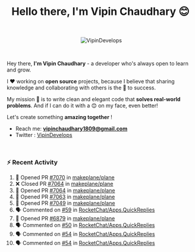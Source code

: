 <!--### Hi 👋 Vipin Chaudhary here!-->
<h1 align="center">Hello there, I'm Vipin Chaudhary 😊</h1>
	
<br />
<div align="center">
<p>&nbsp;<img align="center" src="https://github-readme-stats.vercel.app/api/?username=VipinDevelops&show_icons=true&title_color=C9D1D9&icon_color=58A6FF&border_color=30363D&text_color=C9D1D9&bg_color=0d1117" alt="VipinDevelops" /></p>
</div>


<br />

Hey there, **I'm Vipin Chaudhary** - a  developer who's always open to learn and grow. 


I ❤️ working on **open source** projects, because I believe that sharing knowledge and collaborating with others is the 🔑 to success.

My mission 🚀 is to write clean and elegant code that **solves real-world problems**. And if I can do it with a 😊 on my face, even better!

 Let's create something **amazing together** ! 
 
 - Reach me: **vipinchaudhary1809@gmail.com**
 - Twitter : [VipinDevelops](https://twitter.com/VipinDevelops)
<br />


### :zap: Recent Activity

<!--START_SECTION:activity-->
1. 💪 Opened PR [#7070](https://github.com/makeplane/plane/pull/7070) in [makeplane/plane](https://github.com/makeplane/plane)
2. ❌ Closed PR [#7064](https://github.com/makeplane/plane/pull/7064) in [makeplane/plane](https://github.com/makeplane/plane)
3. 💪 Opened PR [#7064](https://github.com/makeplane/plane/pull/7064) in [makeplane/plane](https://github.com/makeplane/plane)
4. 💪 Opened PR [#7063](https://github.com/makeplane/plane/pull/7063) in [makeplane/plane](https://github.com/makeplane/plane)
5. 💪 Opened PR [#7049](https://github.com/makeplane/plane/pull/7049) in [makeplane/plane](https://github.com/makeplane/plane)
6. 🗣 Commented on [#59](https://github.com/RocketChat/Apps.QuickReplies/issues/59#issuecomment-2795831582) in [RocketChat/Apps.QuickReplies](https://github.com/RocketChat/Apps.QuickReplies)
7. 💪 Opened PR [#6879](https://github.com/makeplane/plane/pull/6879) in [makeplane/plane](https://github.com/makeplane/plane)
8. 🗣 Commented on [#50](https://github.com/RocketChat/Apps.QuickReplies/pull/50#issuecomment-2781407456) in [RocketChat/Apps.QuickReplies](https://github.com/RocketChat/Apps.QuickReplies)
9. 🗣 Commented on [#54](https://github.com/RocketChat/Apps.QuickReplies/issues/54#issuecomment-2764453922) in [RocketChat/Apps.QuickReplies](https://github.com/RocketChat/Apps.QuickReplies)
10. 🗣 Commented on [#54](https://github.com/RocketChat/Apps.QuickReplies/issues/54#issuecomment-2764446757) in [RocketChat/Apps.QuickReplies](https://github.com/RocketChat/Apps.QuickReplies)
<!--END_SECTION:activity-->

  
